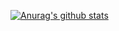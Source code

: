 [![Anurag's github stats](https://github-readme-stats.vercel.app/api?username=yyleon&theme=cobalt)](https://github.com/yyleon/github-readme-stats)
